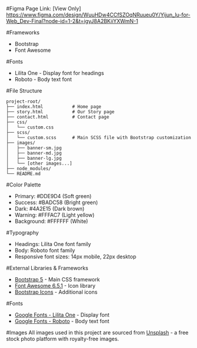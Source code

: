 #Figma Page Link: [View Only]
https://www.figma.com/design/WuuHDw4CCfSZOqNRuueu0Y/Yijun_lu-for-Web_Dev-Final?node-id=1-2&t=igyJ8A2BKiiYXWmN-1

#Frameworks
- Bootstrap
- Font Awesome

#Fonts
- Lilita One - Display font for headings
- Roboto - Body text font


#File Structure
```
project-root/
├── index.html           # Home page
├── story.html           # Our Story page  
├── contact.html         # Contact page
├── css/
│   └── custom.css       
├── scss/
│   └── custom.scss      # Main SCSS file with Bootstrap customization
├── images/             
│   ├── banner-sm.jpg
│   ├── banner-md.jpg
│   ├── banner-lg.jpg
│   └── [other images...]
├── node_modules/      
└── README.md       
```


#Color Palette
- Primary: #DDE9D4 (Soft green)
- Success: #BADC58 (Bright green)
- Dark: #4A2E15 (Dark brown)
- Warning: #FFFAC7 (Light yellow)
- Background: #FFFFFF (White)


#Typography
- Headings: Lilita One font family
- Body: Roboto font family
- Responsive font sizes: 14px mobile, 22px desktop


#External Libraries & Frameworks
- [Bootstrap 5](https://getbootstrap.com/) - Main CSS framework
- [Font Awesome 6.5.1](https://fontawesome.com/) - Icon library
- [Bootstrap Icons](https://icons.getbootstrap.com/) - Additional icons

#Fonts
- [Google Fonts - Lilita One](https://fonts.google.com/specimen/Lilita+One) - Display font
- [Google Fonts - Roboto](https://fonts.google.com/specimen/Roboto) - Body text font

#Images
All images used in this project are sourced from [Unsplash](https://unsplash.com) - a free stock photo platform with royalty-free images.

